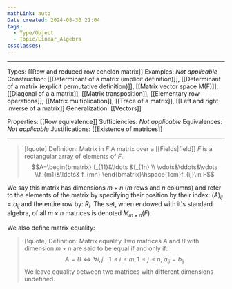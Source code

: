 ```yaml
---
mathLink: auto
Date created: 2024-08-30 21:04
tags:
  - Type/Object
  - Topic/Linear_Algebra
cssclasses:
---
```


---  

Types: [[Row and reduced row echelon matrix]]
Examples: _Not applicable_
Construction: [[Determinant of a matrix (implicit definition)]], [[Determinant of a matrix (explicit permutative definition)]], [[Matrix vector space M(F)]], [[Diagonal of a a matrix]], [[Matrix transposition]], [[Elementary row operations]], [[Matrix multiplication]], [[Trace of a matrix]], [[Left and right inverse of a matrix]]
Generalization: [[Vectors]]

Properties: [[Row equivalence]]
Sufficiencies: _Not applicable_
Equivalences: _Not applicable_
Justifications: [[Existence of matrices]]

---

> [!quote] Definition: Matrix in $F$
> A matrix over a [[Fields|field]] $F$ is a rectangular array of elements of $F$.
> $$A=\begin{bmatrix} f_{11}&\ldots &f_{1n} \\ \vdots&\ddots&\vdots \\f_{m1}&\ldots& f_{mn}  \end{bmatrix}\hspace{1cm}f_{ij}\in F$$

We say this matrix has dimensions $m\times n$ ($m$ rows and $n$ columns) and refer to the elements of the matrix by specifying their position by their index: $(A)_{ij}=a_{ij}$ and the entire row by: $R_{i}$. The set, when endowed with it's standard algebra, of all $m\times n$ matrices is denoted $M_{m\times n}(F)$.

We also define matrix equality:

>[!quote] Definition: Matrix equality
>Two matrices $A$ and $B$ with dimension $m\times n$ are said to be equal if and only if: $$A=B\iff \forall i,j:1\leq i\leq m, 1\leq j\leq n,\; a_{ij}=b_{ij}$$
>We leave equality between two matrices with different dimensions undefined.



